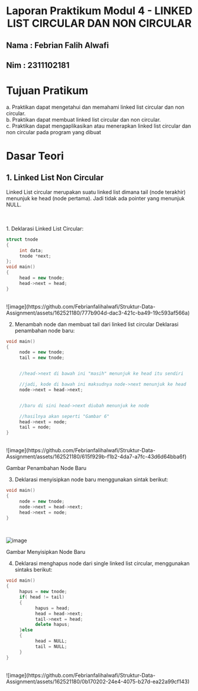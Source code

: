 # <h1 align="center">Laporan Praktikum Modul 4 - LINKED LIST CIRCULAR DAN NON CIRCULAR </h1>
<h2>Nama : Febrian Falih Alwafi</h2>
<h2>Nim : 2311102181</h2>

# Tujuan Pratikum
a. Praktikan dapat mengetahui dan memahami linked list circular dan non circular.<br>
b. Praktikan dapat membuat linked list circular dan non circular.<br>
c. Praktikan dapat mengaplikasikan atau menerapkan linked list circular dan non 
circular pada program yang dibuat

# Dasar Teori 
<h2>1. Linked List Non Circular</h2>
<p> Linked List circular merupakan suatu linked list dimana tail (node terakhir) menunjuk ke head (node pertama). Jadi tidak ada pointer yang menunjuk NULL.</p></br>
</br>
1. Deklarasi Linked List Circular:

```C++
struct tnode
{
     int data;
     tnode *next;
};
void main()
{
     head = new tnode;
     head->next = head;
}
```
</br>
![image](https://github.com/Febrianfalihalwafi/Struktur-Data-Assignment/assets/162521180/777b904d-dac3-421c-ba49-19c593af566a)

2. Menambah node dan membuat tail dari  linked list circular
Deklarasi penambahan node baru:
```C++
void main()
{
     node = new tnode;
     tail = new tnode;


     //head->next di bawah ini "masih" menunjuk ke head itu sendiri 

     //jadi, kode di bawah ini maksudnya node->next menunjuk ke head
     node->next = head->next;


     //baru di sini head->next diubah menunjuk ke node

     //hasilnya akan seperti "Gambar 6"
     head->next = node;
     tail = node;
}
```
</br>
![image](https://github.com/Febrianfalihalwafi/Struktur-Data-Assignment/assets/162521180/615f929b-f1b2-4da7-a7fc-43d6d64bba6f)


Gambar Penambahan Node Baru

3. Deklarasi menyisipkan node baru menggunakan sintak berikut:
```C++
void main()
{
     node = new tnode;
     node->next = head->next;
     head->next = node;
}
```
</br>

![image](https://github.com/Febrianfalihalwafi/Struktur-Data-Assignment/assets/162521180/fce1f8b9-0baf-4d38-96d5-d9cbfdcf3339)

Gambar Menyisipkan Node Baru

4. Deklarasi menghapus node dari single linked list circular, menggunakan sintaks berikut:
```C++
void main()
{
     hapus = new tnode;
     if( head != tail)
     {
           hapus = head;
           head = head->next;
           tail->next = head;
           delete hapus;
     }else
     {
           head = NULL;
           tail = NULL;
     }
}
```
</br>
![image](https://github.com/Febrianfalihalwafi/Struktur-Data-Assignment/assets/162521180/0b170202-24e4-4075-b27d-ea22a99cf143)
</br>

